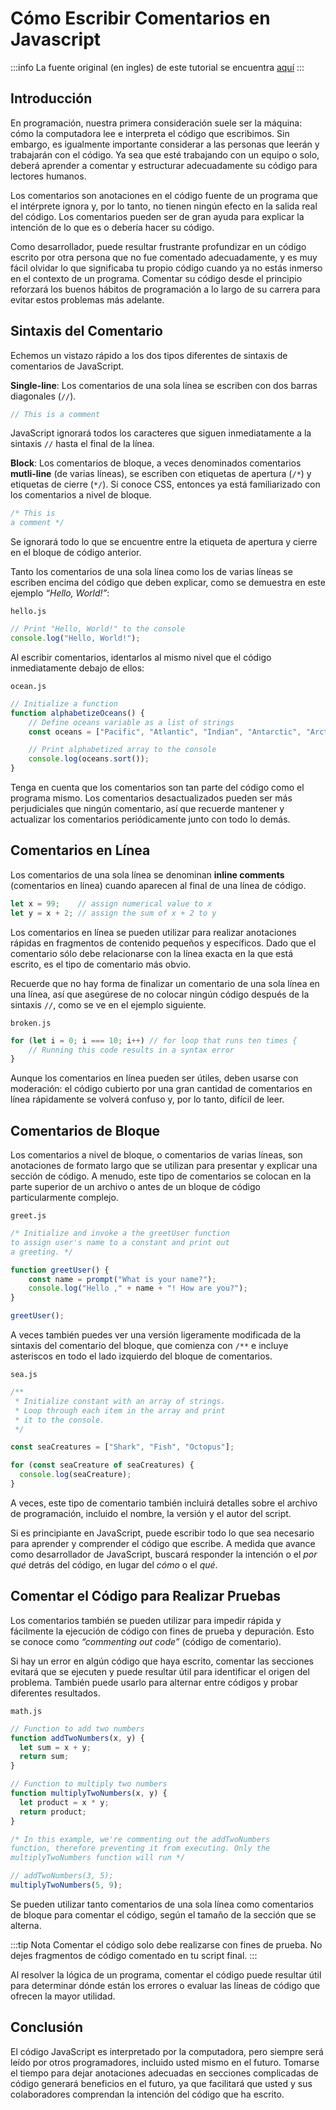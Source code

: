 # Cómo Escribir Comentarios en Javascript

:::info
La fuente original (en ingles) de este tutorial se encuentra [aquí](https://www.digitalocean.com/community/tutorials/how-to-write-comments-in-javascript)
:::

## Introducción

En programación, nuestra primera consideración suele ser la máquina: cómo la computadora lee e interpreta el código que escribimos. Sin embargo, es igualmente importante considerar a las personas que leerán y trabajarán con el código. Ya sea que esté trabajando con un equipo o solo, deberá aprender a comentar y estructurar adecuadamente su código para lectores humanos.

Los comentarios son anotaciones en el código fuente de un programa que el intérprete ignora y, por lo tanto, no tienen ningún efecto en la salida real del código. Los comentarios pueden ser de gran ayuda para explicar la intención de lo que es o debería hacer su código.

Como desarrollador, puede resultar frustrante profundizar en un código escrito por otra persona que no fue comentado adecuadamente, y es muy fácil olvidar lo que significaba tu propio código cuando ya no estás inmerso en el contexto de un programa. Comentar su código desde el principio reforzará los buenos hábitos de programación a lo largo de su carrera para evitar estos problemas más adelante.

## Sintaxis del Comentario

Echemos un vistazo rápido a los dos tipos diferentes de sintaxis de comentarios de JavaScript.

**Single-line**: Los comentarios de una sola línea se escriben con dos barras diagonales (`//`).

```js
// This is a comment
```

JavaScript ignorará todos los caracteres que siguen inmediatamente a la sintaxis `//` hasta el final de la línea.

**Block**: Los comentarios de bloque, a veces denominados comentarios **mutli-line** (de varias líneas), se escriben con etiquetas de apertura (`/*`) y etiquetas de cierre (`*/`). Si conoce CSS, entonces ya está familiarizado con los comentarios a nivel de bloque.

```js
/* This is
a comment */
```

Se ignorará todo lo que se encuentre entre la etiqueta de apertura y cierre en el bloque de código anterior.

Tanto los comentarios de una sola línea como los de varias líneas se escriben encima del código que deben explicar, como se demuestra en este ejemplo _“Hello, World!”_:

`hello.js`
```js
// Print "Hello, World!" to the console
console.log("Hello, World!");
```

Al escribir comentarios, identarlos al mismo nivel que el código inmediatamente debajo de ellos:

`ocean.js`
```js
// Initialize a function
function alphabetizeOceans() {
	// Define oceans variable as a list of strings
	const oceans = ["Pacific", "Atlantic", "Indian", "Antarctic", "Arctic"];

	// Print alphabetized array to the console
	console.log(oceans.sort());
}
```

Tenga en cuenta que los comentarios son tan parte del código como el programa mismo. Los comentarios desactualizados pueden ser más perjudiciales que ningún comentario, así que recuerde mantener y actualizar los comentarios periódicamente junto con todo lo demás.

## Comentarios en Línea

Los comentarios de una sola línea se denominan **inline comments** (comentarios en línea) cuando aparecen al final de una línea de código.

```js
let x = 99;    // assign numerical value to x
let y = x + 2; // assign the sum of x + 2 to y
```

Los comentarios en línea se pueden utilizar para realizar anotaciones rápidas en fragmentos de contenido pequeños y específicos. Dado que el comentario sólo debe relacionarse con la línea exacta en la que está escrito, es el tipo de comentario más obvio.

Recuerde que no hay forma de finalizar un comentario de una sola línea en una línea, así que asegúrese de no colocar ningún código después de la sintaxis `//`, como se ve en el ejemplo siguiente.

`broken.js`
```js
for (let i = 0; i === 10; i++) // for loop that runs ten times {
	// Running this code results in a syntax error
}
```

Aunque los comentarios en línea pueden ser útiles, deben usarse con moderación: el código cubierto por una gran cantidad de comentarios en línea rápidamente se volverá confuso y, por lo tanto, difícil de leer.

## Comentarios de Bloque

Los comentarios a nivel de bloque, o comentarios de varias líneas, son anotaciones de formato largo que se utilizan para presentar y explicar una sección de código. A menudo, este tipo de comentarios se colocan en la parte superior de un archivo o antes de un bloque de código particularmente complejo.

`greet.js`
```js
/* Initialize and invoke a the greetUser function
to assign user's name to a constant and print out
a greeting. */

function greetUser() {
	const name = prompt("What is your name?");
	console.log("Hello ," + name + "! How are you?");
}

greetUser();
```
A veces también puedes ver una versión ligeramente modificada de la sintaxis del comentario del bloque, que comienza con `/**` e incluye asteriscos en todo el lado izquierdo del bloque de comentarios.

`sea.js`
```js
/**
 * Initialize constant with an array of strings.
 * Loop through each item in the array and print
 * it to the console.
 */

const seaCreatures = ["Shark", "Fish", "Octopus"];

for (const seaCreature of seaCreatures) {
  console.log(seaCreature);
}
```

A veces, este tipo de comentario también incluirá detalles sobre el archivo de programación, incluido el nombre, la versión y el autor del script.

Si es principiante en JavaScript, puede escribir todo lo que sea necesario para aprender y comprender el código que escribe. A medida que avance como desarrollador de JavaScript, buscará responder la intención o el _por qué_ detrás del código, en lugar del _cómo_ o el _qué_.

## Comentar el Código para Realizar Pruebas

Los comentarios también se pueden utilizar para impedir rápida y fácilmente la ejecución de código con fines de prueba y depuración. Esto se conoce como _“commenting out code”_ (código de comentario).

Si hay un error en algún código que haya escrito, comentar las secciones evitará que se ejecuten y puede resultar útil para identificar el origen del problema. También puede usarlo para alternar entre códigos y probar diferentes resultados.

`math.js`
```js
// Function to add two numbers
function addTwoNumbers(x, y) {
  let sum = x + y;
  return sum;
}

// Function to multiply two numbers
function multiplyTwoNumbers(x, y) {
  let product = x * y;
  return product;
}

/* In this example, we're commenting out the addTwoNumbers
function, therefore preventing it from executing. Only the
multiplyTwoNumbers function will run */

// addTwoNumbers(3, 5);
multiplyTwoNumbers(5, 9);
```

Se pueden utilizar tanto comentarios de una sola línea como comentarios de bloque para comentar el código, según el tamaño de la sección que se alterna.

:::tip Nota
Comentar el código solo debe realizarse con fines de prueba. No dejes fragmentos de código comentado en tu script final.
:::

Al resolver la lógica de un programa, comentar el código puede resultar útil para determinar dónde están los errores o evaluar las líneas de código que ofrecen la mayor utilidad.

## Conclusión

El código JavaScript es interpretado por la computadora, pero siempre será leído por otros programadores, incluido usted mismo en el futuro. Tomarse el tiempo para dejar anotaciones adecuadas en secciones complicadas de código generará beneficios en el futuro, ya que facilitará que usted y sus colaboradores comprendan la intención del código que ha escrito.
